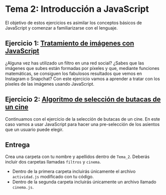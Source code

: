 Tema 2: Introducción a JavaScript
=============================================

El objetivo de estos ejercicios es asimilar los conceptos básicos de JavaScript y comenzar a familiarizarse con el lenguaje.

## Ejercicio 1: [**Tratamiento de imágenes con JavaScript**](https://github.com/UnirCs/DWFS-PER8408-2324/tree/master/Tema_2/00_Resources/filtros)

¿Alguna vez has utilizado un filtro en una red social? ¿Sabes que las imágenes que subes están formadas por píxeles y que, mediante funciones matemáticas, se consiguen los fabulosos resultados que vemos en Instagram o Snapchat?
Con este ejercicio vamos a aprender a tratar con los píxeles de las imágenes usando JavaScript.

## Ejercicio 2: [**Algoritmo de selección de butacas de un cine**](https://github.com/UnirCs/DWFS-PER8408-2324/tree/master/Tema_2/00_Resources/Cinema)

Continuamos con el ejercicio de la selección de butacas de un cine. En este caso vamos a usar JavaScript para hacer una pre-selección de los asientos que un usuario puede elegir.

## Entrega

Crea una carpeta con tu nombre y apellidos dentro de ``Tema_2``. Deberás incluir dos carpetas llamadas ``filtros`` y ``cinema``.
- Dentro de la primera carpeta incluirás únicamente el archivo ``actividad.js`` modificado con tu código.
- Dentro de la segunda carpeta incluirás únicamente un archivo llamado ``cinema.js``.